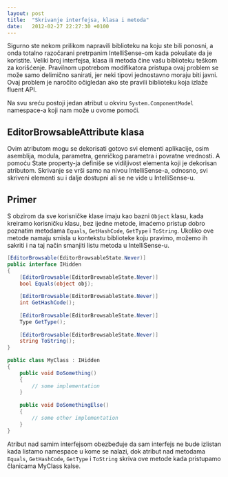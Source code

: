 ```yaml
---
layout: post
title:  "Skrivanje interfejsa, klasa i metoda"
date:   2012-02-27 22:27:30 +0100
---
```


Sigurno ste nekom prilikom napravili biblioteku na koju ste bili ponosni, a onda totalno razočarani pretrpanim IntelliSense-om kada pokušate da je koristite. Veliki broj interfejsa, klasa ili metoda čine vašu biblioteku teškom za korišćenje. Pravilnom upotrebom modifikatora pristupa ovaj problem se može samo delimično sanirati, jer neki tipovi jednostavno moraju biti javni. Ovaj problem je naročito očigledan ako ste pravili biblioteku koja izlaže fluent API.

Na svu sreću postoji jedan atribut u okviru `System.ComponentModel` namespace-a koji nam može u ovome pomoći.

## EditorBrowsableAttribute klasa

Ovim atributom mogu se dekorisati gotovo svi elementi aplikacije, osim asemblija, modula, parametra, genričkog parametra i povratne vrednosti. A pomoću State property-ja definiše se vidiljivost elementa koji je dekorisan atributom. Skrivanje se vrši samo na nivou IntelliSense-a, odnosno, svi skriveni elementi su i dalje dostupni ali se ne vide u IntelliSense-u.

## Primer

S obzirom da sve korisničke klase imaju kao bazni `Object` klasu, kada kreiramo korisničku klasu, bez ijedne metode, imaćemo pristup dobro poznatim metodama `Equals`, `GetHashCode`, `GetType` i `ToString`. Ukoliko ove metode namaju smisla u kontekstu biblioteke koju pravimo, možemo ih sakriti i na taj način smanjiti listu metoda u IntelliSense-u.

```csharp
[EditorBrowsable(EditorBrowsableState.Never)]
public interface IHidden
{
    [EditorBrowsable(EditorBrowsableState.Never)]
    bool Equals(object obj);
 
    [EditorBrowsable(EditorBrowsableState.Never)]
    int GetHashCode();
 
    [EditorBrowsable(EditorBrowsableState.Never)]
    Type GetType();
 
    [EditorBrowsable(EditorBrowsableState.Never)]
    string ToString();
}
 
public class MyClass : IHidden
{
    public void DoSomething()
    {
        // some implementation
    }
 
    public void DoSomethingElse()
    {
        // some other implementation
    }
}
```

Atribut nad samim interfejsom obezbeđuje da sam interfejs ne bude izlistan kada listamo namespace u kome se nalazi, dok atribut nad metodama `Equals`, `GetHashCode`, `GetType` i `ToString` skriva ove metode kada pristupamo članicama MyClass kalse.
